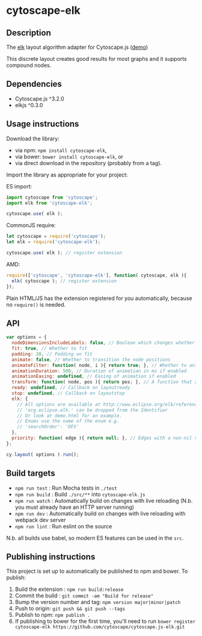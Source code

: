 cytoscape-elk
================================================================================

## Description

The [elk](https://github.com/OpenKieler/elkjs) layout algorithm adapter for Cytoscape.js ([demo](https://cytoscape.github.io/cytoscape-elk.js))

This discrete layout creates good results for most graphs and it supports compound nodes.


## Dependencies

 * Cytoscape.js ^3.2.0
 * elkjs ^0.3.0


## Usage instructions

Download the library:
 * via npm: `npm install cytoscape-elk`,
 * via bower: `bower install cytoscape-elk`, or
 * via direct download in the repository (probably from a tag).

Import the library as appropriate for your project:

ES import:

```js
import cytoscape from 'cytoscape';
import elk from 'cytoscape-elk';

cytoscape.use( elk );
```

CommonJS require:

```js
let cytoscape = require('cytoscape');
let elk = require('cytoscape-elk');

cytoscape.use( elk ); // register extension
```

AMD:

```js
require(['cytoscape', 'cytoscape-elk'], function( cytoscape, elk ){
  elk( cytoscape ); // register extension
});
```

Plain HTML/JS has the extension registered for you automatically, because no `require()` is needed.


## API

```js
var options = {
  nodeDimensionsIncludeLabels: false, // Boolean which changes whether label dimensions are included when calculating node dimensions
  fit: true, // Whether to fit
  padding: 20, // Padding on fit
  animate: false, // Whether to transition the node positions
  animateFilter: function( node, i ){ return true; }, // Whether to animate specific nodes when animation is on; non-animated nodes immediately go to their final positions
  animationDuration: 500, // Duration of animation in ms if enabled
  animationEasing: undefined, // Easing of animation if enabled
  transform: function( node, pos ){ return pos; }, // A function that applies a transform to the final node position
  ready: undefined, // Callback on layoutready
  stop: undefined, // Callback on layoutstop
  elk: {
    // All options are available at http://www.eclipse.org/elk/reference.html
    // 'org.eclipse.elk.' can be dropped from the Identifier
    // Or look at demo.html for an example.
    // Enums use the name of the enum e.g.
    // 'searchOrder': 'DFS'
  },
  priority: function( edge ){ return null; }, // Edges with a non-nil value are skipped when geedy edge cycle breaking is enabled
};

cy.layout( options ).run();
```


## Build targets

* `npm run test` : Run Mocha tests in `./test`
* `npm run build` : Build `./src/**` into `cytoscape-elk.js`
* `npm run watch` : Automatically build on changes with live reloading (N.b. you must already have an HTTP server running)
* `npm run dev` : Automatically build on changes with live reloading with webpack dev server
* `npm run lint` : Run eslint on the source

N.b. all builds use babel, so modern ES features can be used in the `src`.


## Publishing instructions

This project is set up to automatically be published to npm and bower.  To publish:

1. Build the extension : `npm run build:release`
2. Commit the build : `git commit -am "Build for release"`
3. Bump the version number and tag: `npm version major|minor|patch`
4. Push to origin: `git push && git push --tags`
5. Publish to npm: `npm publish .`
6. If publishing to bower for the first time, you'll need to run `bower register cytoscape-elk https://github.com/cytoscape/cytoscape.js-elk.git`
